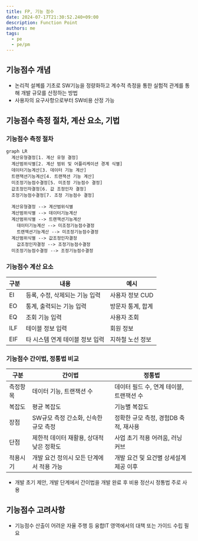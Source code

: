 ```yaml
---
title: FP, 기능 점수
date: 2024-07-17T21:30:52.240+09:00
description: Function Point
authors: me
tags: 
  - pe
  - pe/pm 
---
```


## 기능점수 개념

- 논리적 설꼐를 기초로 SW기능을 정량화하고 계수적 측정을 통한 실험적 관계를 통해 개발 규모를 산정하는 방법
- 사용자의 요구사항으로부터 SW비용 산정 가능

## 기능점수 측정 절차, 계산 요소, 기법

### 기능점수 측정 절차

```mermaid
graph LR
  계산유형결정[1. 계산 유형 결정]
  계산범위식별[2. 계산 범위 및 어플리케이션 경계 식별]
  데이터기능계산[3. 데이터 기능 계산]
  트랜잭션기능계산[4. 트랜잭션 기능 계산]
  미조정기능점수결정[5. 미조정 기능점수 결정]
  값조정인자결정[6. 값 조정인자 결정]
  조정기능점수결정[7. 조정 기능점수 결정]

  계산유형결정 --> 계산범위식별
  계산범위식별 --> 데이터기능계산
  계산범위식별 --> 트랜잭션기능계산
    데이터기능계산 --> 미조정기능점수결정
    트랜잭션기능계산 --> 미조정기능점수결정
  계산범위식별 --> 값조정인자결정
    값조정인자결정 --> 조정기능점수결정
  미조정기능점수결정 --> 조정기능점수결정
```

### 기능점수 계산 요소

| 구분 | 내용 | 예시 |
| --- | --- | --- |
| EI | 등록, 수정, 삭제되는 기능 입력 | 사용자 정보 CUD |
| EO | 통계, 출력되는 기능 입력 | 방문자 통계, 합계 |
| EQ | 조회 기능 입력 | 사용자 조회 |
| ILF | 테이블 정보 입력 | 회원 정보 |
| EIF | 타 시스템 연계 테이블 정보 입력 | 지하철 노선 정보 |

### 기능점수 간이법, 정통법 비교

| 구분 | 간이법 | 정통법 |
| --- | --- | --- |
| 측정항목 | 데이터 기능, 트랜잭션 수 | 데이터 필드 수, 연계 테이블, 트랜잭션 수 |
| 복잡도 | 평균 복잡도 | 기능별 복잡도 |
| 장점 | SW규모 측정 간소화, 신속한 규모 측정 | 정확한 규모 측정, 경험DB 축적, 재사용 |
| 단점 | 제한적 데이터 재활용, 상대적 낮은 정확도 | 사업 초기 적용 어려움, 러닝 커브 |
| 적용시기 | 개발 요건 정의시 모든 단계에서 적용 가능 | 개발 요건 및 요건별 상세설계 제공 이후 |

- 개발 초기 제안, 개발 단계에서 간이법을 개발 완료 후 비용 정산시 정통법 주로 사용

## 기능점수 고려사항

- 기능점수 산출이 어려운 자율 주행 등 융합IT 영역에서의 대책 또는 가이드 수립 필요
